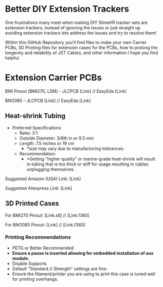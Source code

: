 # Better DIY Extension Trackers

One frustrations many meet when making DIY SlimeVR tracker sets are extension trackers, instead of ignoring the issues or just straight up avoiding extension trackers lets address the issues and try to resolve them! 

Within this GitHub Repository you’ll find files to make your own Carrier PCBs, 3D Printing files for extension cases for the PCBs, how to prolong the longevity and reliability of JST Cables, and other information I hope you find helpful. 

# Extension Carrier PCBs

BMI Pinout [BMI270, LSM] - JLCPCB [Link] // EasyEda [Link]

BNO085 - JLCPCB [Link] // EasyEda [Link]

## Heat-shrink Tubing
- Preferred Specifications
    - Ratio: 3:1
    - Outside Diameter: 3/8th in or 9.5 mm
    - Length: 7.5 inches or 19 cm
        - *size may vary due to manufacturing tolerances.
    - Recommendation:
        - *Getting "higher quality" or marine-grade heat-shrink will result in tubing that is too thick or stiff for usage resulting in cables unplugging themselves.

Suggested Amazon (USA) Link: [Link]

Suggested Aliexpress Link: [Link]

## 3D Printed Cases

For BMI270 Pinout: [Link.stl] // [Link.f360]

For BNO085 Pinout: [Link] // [Link.f360]

### Printing Recommendations

- PETG or Better Recommended
- **Ensure a pause is inserted allowing for embedded installation of aux module.**
- Disable Supports
- Default "Standard // Strength" settings are fine.
- Ensure the filament/printer you are using to print this case is tuned well for printing overhangs.
